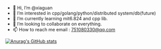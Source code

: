 - 👋 Hi, I’m @xiaguan
- 👀 I’m interested in cpp/golang/python/distributed system/db(future) 
- 🌱 I’m currently learning mit6.824 and cpp lib.
- 💞️ I’m looking to collaborate on everything.
- 📫 How to reach me email : 751080330@qq.com  

[![Anurag's GitHub stats](https://github-readme-stats.vercel.app/api?username=xiaguan)](https://github.com/anuraghazra/github-readme-stats)

<!---
xiaguan/xiaguan is a ✨ special ✨ repository because its `README.md` (this file) appears on your GitHub profile.
You can click the Preview link to take a look at your changes.
--->
